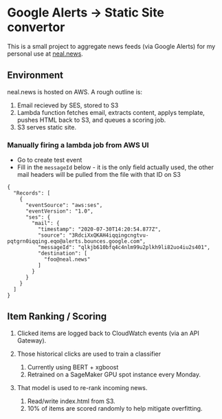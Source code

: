 # Google Alerts -> Static Site convertor

This is a small project to aggregate news feeds (via Google Alerts) for my personal use at [neal.news](http://neal.news).

## Environment

neal.news is hosted on AWS. A rough outline is:

  1. Email recieved by SES, stored to S3
  2. Lambda function fetches email, extracts content,
     applys template, pushes HTML back to S3, and queues a scoring job.
  3. S3 serves static site.

### Manually firing a lambda job from AWS UI

* Go to create test event
* Fill in the `messageId` below - it is the only field actually used, the other mail headers will be pulled from the file with that ID on S3
```
{
  "Records": [
    {
      "eventSource": "aws:ses",
      "eventVersion": "1.0",
      "ses": {
        "mail": {
          "timestamp": "2020-07-30T14:20:54.877Z",
          "source": "3RdciXxQKAH4iqqingcngtvu-pqtgrn0iqqing.eqo@alerts.bounces.google.com",
          "messageId": "qlkjb610bfq4c4nlm99u2plkh9li82uo4iu2s401",
          "destination": [
            "foo@neal.news"
          ]
        }
      }
    }
  ]
}
```

## Item Ranking / Scoring

  1. Clicked items are logged back to CloudWatch events (via an API Gateway).
  2. Those historical clicks are used to train a classifier
  
      1. Currently using BERT + xgboost
      2. Retrained on a SageMaker GPU spot instance every Monday.
 
 3. That model is used to re-rank incoming news.

      1. Read/write index.html from S3.
      2. 10% of items are scored randomly to help mitigate overfitting.

